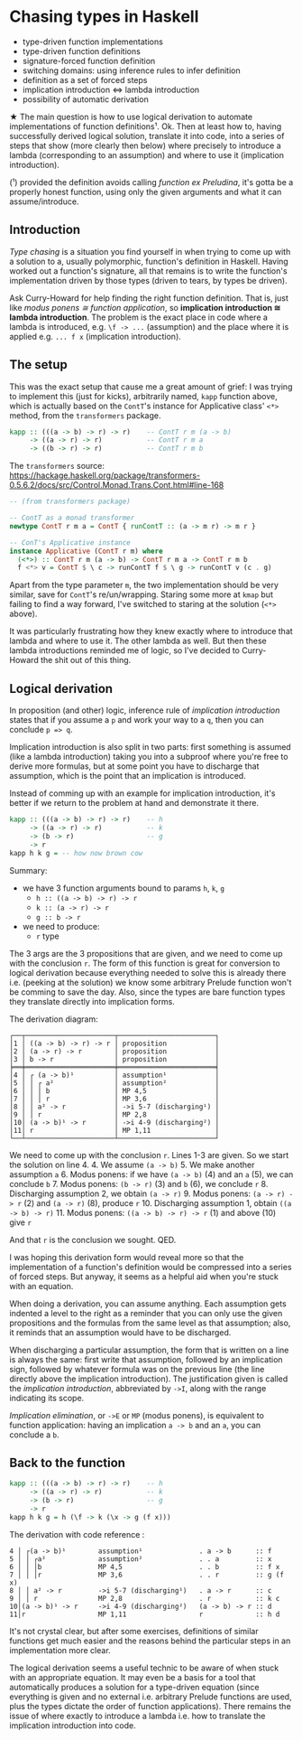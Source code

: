 # Chasing types in Haskell

- type-driven function implementations
- type-driven function definitions
- signature-forced function definition
- switching domains: using inference rules to infer definition
- definition as a set of forced steps
- implication introduction <=> lambda introduction
- possibility of automatic derivation


★ The main question is how to use logical derivation to automate implementations of function definitions¹. Ok. Then at least how to, having successfully derived logical solution, translate it into code, into a series of steps that show (more clearly then below) where precisely to introduce a lambda (corresponding to an assumption) and where to use it (implication introduction).

(¹) provided the definition avoids calling *function ex Preludina*, it's gotta be a properly honest function, using only the given arguments and what it can assume/introduce.


## Introduction

*Type chasing* is a situation you find yourself in when trying to come up with a solution to a, usually polymorphic, function's definition in Haskell. Having worked out a function's signature, all that remains is to write the function's implementation driven by those types (driven to tears, by types be driven).

Ask Curry-Howard for help finding the right function definition. That is, just like *modus ponens ≅ function application*, so **implication introduction ≅ lambda introduction**. The problem is the exact place in code where a lambda is introduced, e.g. `\f -> ...` (assumption) and the place where it is applied e.g. `... f x` (implication introduction).


## The setup

This was the exact setup that cause me a great amount of grief: I was trying to implement this (just for kicks), arbitrarily named, `kapp` function above, which is actually based on the `ContT`'s instance for Applicative class' `<*>` method, from the `transformers` package.

```hs
kapp :: (((a -> b) -> r) -> r)    -- ContT r m (a -> b)
     -> ((a -> r) -> r)           -- ContT r m a
     -> ((b -> r) -> r)           -- ContT r m b
```

The `transformers` source: https://hackage.haskell.org/package/transformers-0.5.6.2/docs/src/Control.Monad.Trans.Cont.html#line-168

```hs
-- (from transformers package)

-- ContT as a monad transformer
newtype ContT r m a = ContT { runContT :: (a -> m r) -> m r }

-- ConT's Applicative instance
instance Applicative (ContT r m) where
  (<*>) :: ContT r m (a -> b) -> ContT r m a -> ContT r m b
  f <*> v = ContT $ \ c -> runContT f $ \ g -> runContT v (c . g)
```

Apart from the type parameter `m`, the two implementation should be very similar, save for `ContT`'s re/un/wrapping. Staring some more at `kmap` but failing to find a way forward, I've switched to staring at the solution (`<*>` above).

It was particularly frustrating how they knew exactly where to introduce that lambda and where to use it. The other lambda as well. But then these lambda introductions reminded me of logic, so I've decided to Curry-Howard the shit out of this thing.

## Logical derivation

In proposition (and other) logic, inference rule of *implication introduction* states that if you assume a `p` and work your way to a `q`, then you can conclude `p => q`.

Implication introduction is also split in two parts: first something is assumed (like a lambda introduction) taking you into a subproof where you're free to derive more formulas, but at some point you have to discharge that assumption, which is the point that an implication is introduced.

Instead of comming up with an example for implication introduction, it's better if we return to the problem at hand and demonstrate it there.

```hs
kapp :: (((a -> b) -> r) -> r)    -- h
     -> ((a -> r) -> r)           -- k
     -> (b -> r)                  -- g
     -> r
kapp h k g = -- how now brown cow
```

Summary:
* we have 3 function arguments bound to params `h`, `k`, `g`
  - `h :: ((a -> b) -> r) -> r`
  - `k :: (a -> r) -> r`
  - `g :: b -> r`
* we need to produce:
  - `r` type

The 3 args are the 3 propositions that are given, and we need to come up with the conclusion `r`. The form of this function is great for conversion to logical derivation because everything needed to solve this is already there i.e. (peeking at the solution) we know some arbitrary Prelude function won't be comming to save the day. Also, since the types are bare function types they translate directly into implication forms.

The derivation diagram:

```
┌──┬──────────────────────┬────────────────────────┐
│1 │ ((a -> b) -> r) -> r │ proposition            │
│2 │ (a -> r) -> r        │ proposition            │
│3 │ b -> r               │ proposition            │
╞══╪══════════════════════╪════════════════════════╡
│4 │ ┌ (a -> b)¹          │ assumption¹            │
│5 │ │ ┌ a²               │ assumption²            │
│6 │ │ │ b                │ MP 4,5                 │
│7 │ │ │ r                │ MP 3,6                 │
│8 │ │ a² -> r            │ ->i 5-7 (discharging¹) │
│9 │ │ r                  │ MP 2,8                 │
│10│ (a -> b)¹ -> r       │ ->i 4-9 (discharging²) │
│11│ r                    │ MP 1,11                │
└──┴──────────────────────┴────────────────────────┘
```

We need to come up with the conclusion `r`. Lines 1-3 are given. So we start the solution on line 4.
4. We assume `(a -> b)`
5. We make another assumption `a`
6. Modus ponens: if we have `(a -> b)` (4) and an `a` (5), we can conclude `b`
7. Modus ponens: `(b -> r)` (3) and `b` (6), we conclude `r`
8. Discharging assumption 2, we obtain `(a -> r)`
9. Modus ponens: `(a -> r) -> r` (2) and `(a -> r)` (8), produce `r`
10. Discharging assumption 1, obtain `((a -> b) -> r)`
11. Modus ponens: `((a -> b) -> r) -> r` (1) and above (10) give `r`

And that `r` is the conclusion we sought. QED.

I was hoping this derivation form would reveal more so that the implementation of a function's definition would be compressed into a series of forced steps. But anyway, it seems as a helpful aid when you're stuck with an equation.

When doing a derivation, you can assume anything. Each assumption gets indented a level to the right as a reminder that you can only use the given propositions and the formulas from the same level as that assumption; also, it reminds that an assumption would have to be discharged.

When discharging a particular assumption, the form that is written on a line is always the same: first write that assumption, followed by an implication sign, followed by whatever formula was on the previous line (the line directly above the implication introduction). The justification given is called the *implication introduction*, abbreviated by `->I`, along with the range indicating its scope.

*Implication elimination*, or `->E` or `MP` (modus ponens), is equivalent to function application: having an implication `a -> b` and an `a`, you can conclude a `b`.

## Back to the function

```hs
kapp :: (((a -> b) -> r) -> r)    -- h
     -> ((a -> r) -> r)           -- k
     -> (b -> r)                  -- g
     -> r
kapp h k g = h (\f -> k (\x -> g (f x)))
```

The derivation with code reference :

```
4 │ ┌(a -> b)¹        assumption¹              . a -> b      :: f
5 │ │ ┌a²             assumption²              . . a         :: x
6 │ │ │b              MP 4,5                   . . b         :: f x
7 │ │ │r              MP 3,6                   . . r         :: g (f x)
8 │ │ a² -> r         ->i 5-7 (discharging¹)   . a -> r      :: c
9 │ │ r               MP 2,8                   . r           :: k c
10│(a -> b)¹ -> r     ->i 4-9 (discharging²)   (a -> b) -> r :: d
11│r                  MP 1,11                  r             :: h d
```

It's not crystal clear, but after some exercises, definitions of similar functions get much easier and the reasons behind the particular steps in an implementation more clear.

The logical derivation seems a useful technic to be aware of when stuck with an appropriate equation. It may even be a basis for a tool that automatically produces a solution for a type-driven equation (since everything is given and no external i.e. arbitrary Prelude functions are used, plus the types dictate the order of function applications). There remains the issue of where exactly to introduce a lambda i.e. how to translate the implication introduction into code.
